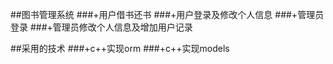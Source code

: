 ##图书管理系统
###+用户借书还书
###+用户登录及修改个人信息
###+管理员登录
###+管理员修改个人信息及增加用户记录

##采用的技术
###+c++实现orm
###+c++实现models
